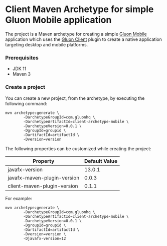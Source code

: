 # Client Maven Archetype for simple Gluon Mobile application

The project is a Maven archetype for creating a simple [Gluon Mobile](https://gluonhq.com/products/mobile/) application
which uses the [Gluon Client](https://docs.gluonhq.com/client/) plugin to create a native application targeting desktop and mobile platforms.

### Prerequisites

* JDK 11
* Maven 3

### Create a project

You can create a new project, from the archetype, by executing the following command:

```
mvn archetype:generate \
        -DarchetypeGroupId=com.gluonhq \
        -DarchetypeArtifactId=client-archetype-mobile \
        -DarchetypeVersion=0.0.1 \
        -DgroupId=groupid \
        -DartifactId=artifactId \
        -Dversion=version
```

The following properties can be customized while creating the project:

| Property                    | Default Value |
| --------------------------- | ------------- |
| javafx-version              | 13.0.1        |
| javafx-maven-plugin-version | 0.0.3         |
| client-maven-plugin-version | 0.1.1         |

For example:

```
mvn archetype:generate \
        -DarchetypeGroupId=com.gluonhq \
        -DarchetypeArtifactId=client-archetype-mobile \
        -DarchetypeVersion=0.0.1 \
        -DgroupId=groupid \
        -DartifactId=artifactId \
        -Dversion=version \
        -Djavafx-version=12
```

